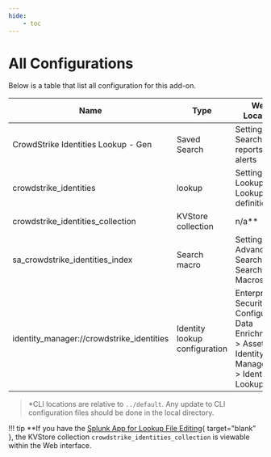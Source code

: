 ```yaml
---
hide:
    - toc
---
```

# All Configurations

Below is a table that list all configuration for this add-on.

Name | Type | Web Location | CLI Location\* | Description
---- | ---- | ------------ | ------------- | -----------
CrowdStrike Identities Lookup - Gen | Saved Search | Settings > Searches reports, and alerts | savedsearches.conf | Populates the lookup file `crowdstrike_identities`.
crowdstrike_identities | lookup | Settings > Lookups > Lookup definitions | transforms.conf | Lookup definition for the KVStore collection `crowdstrike_identities_collection`.
crowdstrike_identities_collection | KVStore collection | n/a\*\* | collections.conf | KVStore configuration.
sa_crowdstrike_identities_index | Search macro | Settings > Advanced Search > Search Macros | macros.conf | Index definition for the CrowdStrike index that contains the sourcetype `crowdstrike:identities`.
identity_manager://crowdstrike_identities| Identity lookup configuration | Enterprise Security > Configure > Data Enrichment > Asset and Identity Management > Identity Lookups | inputs.conf | Identity configuration lookup to load CrowdStrike Identities into the identity database.

> \*CLI locations are relative to `../default`. Any update to CLI configuration files should be done in the local directory.

!!! tip
    **If you have the [Splunk App for Lookup File Editing](https://splunkbase.splunk.com/app/263){ target="blank" }, the KVStore collection `crowdstrike_identities_collection` is viewable within the Web interface.
